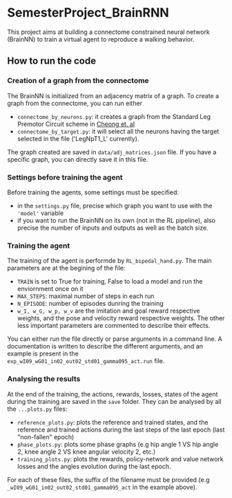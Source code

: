 # SemesterProject_BrainRNN

This project aims at building a connectome constrained neural network (BrainNN) to train a virtual agent to reproduce a walking behavior.

## How to run the code
### Creation of a graph from the connectome
The BrainNN is initialized from an adjacency matrix of a graph. To create a graph from the connectome, you can run either
- `connectome_by_neurons.py`: it creates a graph from the Standard Leg Premotor Circuit scheme in [Cheong et. al](https://www.biorxiv.org/content/10.1101/2023.06.07.543976v1)
- `connectome_by_target.py`: it will select all the neurons having the target selected in the file ('LegNpT1_L' currently).

The graph created are saved in `data/adj_matrices.json` file. If you have a specific graph, you can directly save it in this file.

### Settings before training the agent
Before training the agents, some settings must be specified:
- in the `settings.py` file, precise which graph you want to use with the `'model'` variable
- if you want to run the BrainNN on its own (not in the RL pipeline), also precise the number of inputs and outputs as well as the batch size.

### Training the agent
The training of the agent is performde by `RL_bipedal_hand.py`. The main parameters are at the begining of the file:
- `TRAIN` is set to True for training, False to load a model and run the enviornment once on it
- `MAX_STEPS`: maximal number of steps in each run
- `N_EPISODE`: number of episodes dunring the training
- `w_I, w_G, w_p, w_v` are the imitation and goal reward respective weights, and the pose and velocity reward respective weights.
The other less important parameters are commented to describe their effects.

You can either run the file directly or parse arguments in a command line. A documentation is written to describe the different arguments, and an example is present in the `exp_wI09_wG01_in02_out02_std01_gamma095_act.run` file.

### Analysing the results
At the end of the training, the actions, rewards, losses, states of the agent during the training are saved in the `save` folder.
They can be analysed by all the `...plots.py` files:
- `reference_plots.py`: plots the reference and trained states, and the reference and trained actions during the last steps of the last epoch (last "non-fallen" epoch)
- `phase_plots.py`: plots some phase graphs (e.g hip angle 1 VS hip angle 2, knee angle 2 VS knee angular velocity 2, etc.)
- `training_plots.py`: plots the rewards, policy-network and value network losses and the angles evolution during the last epoch.

For each of these files, the suffix of the filename must be provided (e.g `_wI09_wG01_in02_out02_std01_gamma095_act` in the example above).

